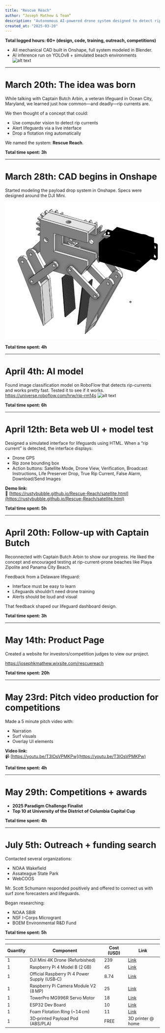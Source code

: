 ```yaml
---
title: "Rescue Reach"
author: “Joseph Mathew & Team” 
description: "Autonomous AI-powered drone system designed to detect rip currents and assist swimmers in distress, helping lifeguards respond faster and save lives."
created_at: "2025-03-20"
---
```


**Total logged hours: 60+ (design, code, training, outreach, competitions)**  
- All mechanical CAD built in Onshape, full system modeled in Blender.  
- AI inference run on YOLOv8 + simulated beach environments  
![alt text](drone.avif)
---

# March 20th: The idea was born  
While talking with Captain Butch Arbin, a veteran lifeguard in Ocean City, Maryland, we learned just how common—and deadly—rip currents are.

We then thought of a concept that could:
- Use computer vision to detect rip currents  
- Alert lifeguards via a live interface  
- Drop a flotation ring automatically  

We named the system: **Rescue Reach**.

**Total time spent: 3h**

---

# March 28th: CAD begins in Onshape  
Started modeling the payload drop system in Onshape. Specs were designed around the DJI Mini.

 ![alt text](image-1.png)

**Total time spent: 4h**

---

# April 4th: AI model
Found image classification model on RoboFlow that detects rip-currents and works pretty fast.
Tested it to see if it works. https://universe.roboflow.com/hrw/rip-rm14s
![alt text](f4bd40_5dd8f1cf325a4510b74838193cb3caab~mv2.avif)

**Total time spent: 6h**

---

# April 12th: Beta web UI + model test  
Designed a simulated interface for lifeguards using HTML. When a “rip current” is detected, the interface displays:
- Drone GPS  
- Rip zone bounding box  
- Action buttons: Satellite Mode, Drone View, Verification, Broadcast Instructions, Life Preserver Drop, True Rip Current, False Alarm, Download/Send Images  

**Demo link:**  
🔗 [https://rustybubble.github.io/Rescue-Reach/satellite.html](https://rustybubble.github.io/Rescue-Reach/satellite.html)

**Total time spent: 5h**

---

# April 20th: Follow-up with Captain Butch  
Reconnected with Captain Butch Arbin to show our progress. He liked the concept and encouraged testing at rip-current-prone beaches like Playa Zipolite and Panama City Beach.

Feedback from a Delaware lifeguard:
- Interface must be easy to learn  
- Lifeguards shouldn’t need drone training  
- Alerts should be loud and visual  

That feedback shaped our lifeguard dashboard design.

**Total time spent: 3h**

---

# May 14th: Product Page  
Created a website for investors/competition judges to view our project.

https://josephkmathew.wixsite.com/rescuereach

**Total time spent: 20h**

---

# May 23rd: Pitch video production for competitions
Made a 5 minute pitch video with:
- Narration  
- Surf visuals  
- Overlay UI elements  

**Video link:**  
📹 [https://youtu.be/T3lOsVPMKPw](https://youtu.be/T3lOsVPMKPw)

**Total time spent: 4h**

---

# May 29th: Competitions + awards  
- **2025 Paradigm Challenge Finalist**  
- **Top 10 at University of the District of Columbia Capital Cup**

**Total time spent: 4h**

---

# July 5th: Outreach + funding search  
Contacted several organizations:
- NOAA Wakefield  
- Assateague State Park  
- WebCOOS  

Mr. Scott Schumann responded positively and offered to connect us with surf zone forecasters and lifeguards.

Began researching:
- NOAA SBIR  
- NSF I-Corps Microgrant  
- BOEM Environmental R&D Fund

**Total time spent: 5h**

---



| Quantity | Component                            | Cost (USD) | Link |
|----------|--------------------------------------|------------|------|
| 1        | DJI Mini 4K Drone (Refurbished)       | 239        | [Link](https://store.dji.com/product/dji-mini-4k-refurbished-unit?vid=177771) |
| 1        | Raspberry Pi 4 Model B (2 GB)         | 45         | [Link](https://www.pishop.us/product/raspberry-pi-4-model-b-2gb/) |
| 1        | Official Raspberry Pi 4 Power Supply (USB‑C) | 8.74    | [Link](https://www.adafruit.com/product/4298) |
| 1        | Raspberry Pi Camera Module V2 (8 MP)  | 25         | [Link](https://www.canakit.com/raspberry-pi-camera-v2-8mp.html?cid=usd&src=raspberrypi) |
| 1        | TowerPro MG996R Servo Motor           | 18         | [Link](https://www.amazon.com/4-Pack-MG996R-Torque-Digital-Helicopter/dp/B07MFK266B?th=1) |
| 1        | ESP32 Dev Board                       | 10         | [Link](https://www.amazon.com/HiLetgo-ESP-WROOM-32-Development-Microcontroller-Integrated/dp/B0718T232Z?dib=eyJ2IjoiMSJ9.XBINg-sjhfF_gUtnMiKGjjEQQzaaOnS0BOX5B4WtqfJASnDYgwFaaCAwKco5zmOHUdmnVz4FAfU1DgMWs40g63T788ZanWb4cPn4yujjBKUU0eJKyCu1NXim9cBoWChqDwEid3tgVJCXqLxZK103j-KUt6orIUgpFHuK9gWHl6HPBPs7eCMKmoOUn3MrzXgmauOI80VCKMGQorcYSD5tWPHiFRfFYg-4FS3cOx7o1aE.-jo-JVtHilthw9gEZHmVqCwWVD0wq6S5SkVMn2lI1IQ&dib_tag=se&keywords=ESP32+Dev+Board&qid=1753043643&sr=8-5) |
| 1        | Foam Flotation Ring (~14 cm)          | 11         | [Link](https://www.amazon.com/13-7-Inch-Safety-Preserver-Swimming/dp/B0F8HXP1W2?crid=14VXZTMLCPORJ&dib=eyJ2IjoiMSJ9.syQGI2MQARfpJEetLBsOotj33DeOIIUwSLb_EKh9DYhh089mnAAt7nmYtB6ehs1n7Ni8uK6fxoSAhRn0sS4rZjt6zLSs0-8SXJ-L1l6o2WNNmNygz9aXO9j2ggxxZzHv3eAz9LkgvOL8coeMQBk-b213yYWE_95gDISmk7Bd7mawjmQWmnvHIaPsPHectt5lqqGj8A2ANfRjh0la8LJdOGvBQ_u2H47ab_12zl67tnJpALDkg6G3tJvMP230UUz8NpcZCwr4WMqssM03DNO-tFUReRO1_BmRx7w3oaPNts0.WkYw7knLWJiMhl7Xplbyx5iIcpi0ffEVGbGIKdmvCLg&dib_tag=se&keywords=Foam+Flotation+Ring+%28%7E14%E2%80%AFcm%29&qid=1753043669&sprefix=foam+flotation+ring+14+cm+%2Caps%2C71&sr=8-13) |
| 1        | 3D‑printed Payload Pod (ABS/PLA)      | FREE       | 3D printer @ home |
